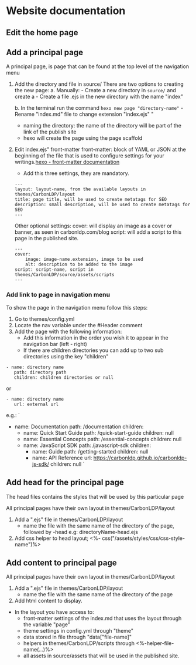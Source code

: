 # Website documentation

## Edit the home page

## Add a principal page

A principal page, is page that can be found at the top level of the navigation menu

1. Add the directory and file in source/
There are two options to creating the new page:
    a. Manually:
        - Create a new directory in `source/` and create a
        - Create a file .ejs in the new directory with the name "index"

    b. In the terminal run the command `hexo new page "directory-name"`
        - Rename "index.md" file to change extension "index.ejs"
        "
    - naming the directory: the name of the directory will be part of the link of the publish site
    - hexo will create the page using the page scaffold
2. Edit index.ejs" front-matter
	front-matter: block of YAML or JSON at the beginning of the file that is used to configure settings for your writings.[hexo - front-matter documentation](https://hexo.io/docs/front-matter.html)

	- Add this three settings, they are mandatory.
	```
	---
	layout: layout-name, from the available layouts in themes/CarbonLDP/layout
	title: page title, will be used to create metatags for SEO
	description: small description, will be used to create metatags for SEO
	---
	```

	Other optional settings:
	cover: will display an image as a cover or banner, as seen in carbonldp.com/blog
	script: will add a script to this page in the published site.
	```
	---
	cover:
    	image: image-name.extension, image to be used
    	alt: description to be added to the image
    script: script-name, script in themes/CarbonLDP/source/assets/scripts
	---
	```

### Add link to page in navigation menu

To show the page in the navigation menu follow this steps:

1. Go to themes/config.yml
2. Locate the nav variable under the #Header comment
3. Add the page with the following information:
    - Add this information in the order you wish it to appear in the navigation bar (left - right)
	- If there are children directories you can add up to two sub directories using the key "children"
```
- name: directory name
   path: directory path
   children: children directories or null
```
or
```
- name: directory name
   url: external url
```

e.g.:
`
- name: Documentation
  path: /documentation
  children:
	- name: Quick Start Guide
	  path: /quick-start-guide
	  children: null
	- name: Essential Concepts
	  path: /essential-concepts
	  children: null
	- name: JavaScript SDK
	  path: /javascript-sdk
	  children:
	    - name: Guide
	      path: /getting-started
	      children: null
	    - name: API Reference
	      url: https://carbonldp.github.io/carbonldp-js-sdk/
	      children: null
`
## Add head for the principal page
The head files contains the styles that will be used by this particular page

All principal pages have their own layout in themes/CarbonLDP/layout

1. Add a ".ejs" file in themes/CarbonLDP/layout
    - name the file with the same name of the directory of the page, followed by -head
       e.g: directoryName-head.ejs
2. Add css helper to head layout;
	<%- css("/assets/styles/css/css-style-name")%>

## Add content to principal page

All principal pages have their own layout in themes/CarbonLDP/layout

1. Add a ".ejs" file in themes/CarbonLDP/layout
    - name the file with the same name of the directory of the page
2. Add html content to display.

- In the layout you have access to:
     - front-matter settings of the index.md that uses the layout through the variable "page"
     - theme settings in config.yml through "theme"
     - data stored in file through "data["file-name]"
     - helpers in themes/CarbonLDP/scripts through <%-helper-file-name(...)%>
     - all assets in source/assets that will be used in the published site.
